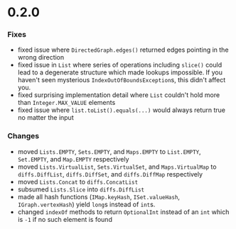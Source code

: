 # 0.2.0

### Fixes

* fixed issue where `DirectedGraph.edges()` returned edges pointing in the wrong direction
* fixed issue in `List` where series of operations including `slice()` could lead to a degenerate structure which made lookups impossible.  If you haven't seen mysterious `IndexOutOfBoundsException`s, this didn't affect you.
* fixed surprising implementation detail where `List` couldn't hold more than `Integer.MAX_VALUE` elements
* fixed issue where `list.toList().equals(...)` would always return true no matter the input

### Changes

* moved `Lists.EMPTY`, `Sets.EMPTY`, and `Maps.EMPTY` to `List.EMPTY`, `Set.EMPTY`, and `Map.EMPTY` respectively
* moved `Lists.VirtualList`, `Sets.VirtualSet`, and `Maps.VirtualMap` to `diffs.DiffList`, `diffs.DiffSet`, and `diffs.DiffMap` respectively
* moved `Lists.Concat` to `diffs.ConcatList`
* subsumed `Lists.Slice` into `diffs.DiffList`
* made all hash functions (`IMap.keyHash`, `ISet.valueHash`, `IGraph.vertexHash`) yield `long`s instead of `int`s.
* changed `indexOf` methods to return `OptionalInt` instead of an `int` which is `-1` if no such element is found
